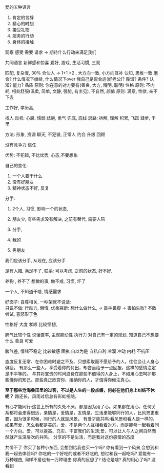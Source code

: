 


爱的五种语言
1. 肯定的言辞
2. 精心的时刻
3. 接受礼物
4. 服务的行动
5. 身体的接触

观察
感受
需要
请求 -> 期待什么行动来满足我们


共同语言
新鲜感和惊喜
爱好,
游戏, 
生活习惯, 
三观


匹配, 复杂度, 
30%
合伙人 -> 1+1 >2 , 
大方向一致, 小方向互补
认知, 思维一致
磨合? 什么情况下继续, 什么情况下over
我自己是否合适(好老公)? 靠谱?  条件? 认知? 能力? 
品质
原则: 你在意的对方要有(善良, 大方, 精明, 聪明)
性格
原则: 不内耗, 相处舒服(温柔, 简单, 文静, 强势, 有主见), 不自然, 
颜值
原则: 满意, 性欲, 亲不下去

工作好, 
学历高, 


找人
动机: 
心魔, 懦弱
祛魅, 勇气
兜底, 底线
思路: 
拆解, 理解
积累, 飞跃
跬步, 千里

方法: 
形象,
资源
聊天, 不犯错, 正常人
约会
升级
回顾

没有竞争力
信任

优势: 
不犯错, 不比优势,
心态,不要想象




自己的变化: 
1. 一个人要干什么
2. 没有好朋友
3. 精神状态不好,  反复


分手: 
1. 2个人, 习惯, 影响一个的状态, 
2.  朋友少, 有些需求没有解决,  之前有替代, 需要人陪
3. 分手, 

1. 我的
2. 男朋友

我们应该分手,  从现在, 应该分手


是有人陪, 满足不了, 
联系:    可以考虑, 
之前的状态, 好不好, 


养狗 , 养不了
想做的事,  做不成, 
习惯, 坏了

一个人, 不知道干啥, 情感需求




好面子:  自尊相关, 
一吵架就不说话:    
只说不做:   行动力, 懒惰, 
优柔寡断:  想什么做什么, ->  畏手畏脚 ->  害怕失败? 不敢尝试, 
喜怒形于色

性格好
大度
孝顺 
比较坚韧, 



脾气比较个性
说话直率, 
主观能动性
执行力
对自己有一定的规划, 知道自己不想要什么
善良
可爱


脾气差, 
情绪不稳定
比较敏感
固执
自以为是
自私自利
冷漠
冲动
内耗
不抗压



态度反复无常、在你困难时避之不及、只想索取而不愿给予的人，往往会让人身心俱疲。
有那么一些人，享受着你的付出，却吝啬给予一点回报，这样的感情注定是不平等的。
与其将宝贵的时间浪费在那些不值得的人身上，不如用心去呵护那些懂你的知己。那些真正欣赏你、接纳你的人，才值得你倾注真心。

**至于那些沧海桑田里的过客，不过是人生的一段点缀，何必在他们身上纠结不休呢？**
路还长，风雨过后总有彩虹相随。

有心才能同行:这世上所有的久处不厌，都是因为用了心。如果都在用心，任何关系都将会走得很远，亲情是，爱情是，友情是。生活里能够同行的人，比风景更重要，因为很多时候，同行的人就是风景。
有爱才能共鸣:看风景和看人是一样的，如果有爱，怎么看都是美的。爱，不是两个人互相看着对方，而是能够一起看着同一个方向。爱，可以提高、充实、丰富我们的生活;爱，可以让人与人之间自然而然就产生深层次的共鸣。
分享的不是生活，而是我对这份感情的态度


共情不了
你买了各种小东西, 会想到给我也买一个吗? 
你有看到一个风景,会想到和我一起去体验吗? 
你吃的一个好吃的或者不好吃的, 想过和我一起吃吗?
爱能有一万种理由, 同样不爱也有一万种理由
你真的反思了? 结论是啥? 
真的用心了吗? 没看到



